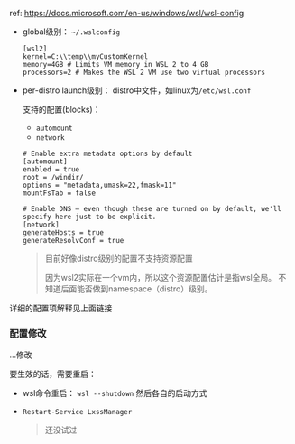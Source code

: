 
ref: https://docs.microsoft.com/en-us/windows/wsl/wsl-config

* global级别： `~/.wslconfig`

  ```properties
  [wsl2]
  kernel=C:\\temp\\myCustomKernel
  memory=4GB # Limits VM memory in WSL 2 to 4 GB
  processors=2 # Makes the WSL 2 VM use two virtual processors
  ```

* per-distro launch级别： distro中文件，如linux为`/etc/wsl.conf`

  支持的配置(blocks)：
  * `automount`
  * `network`
  
  ```properties
  # Enable extra metadata options by default
  [automount]
  enabled = true
  root = /windir/
  options = "metadata,umask=22,fmask=11"
  mountFsTab = false
  
  # Enable DNS – even though these are turned on by default, we'll specify here just to be explicit.
  [network]
  generateHosts = true
  generateResolvConf = true
  ```
  
  > 目前好像distro级别的配置不支持资源配置
  >
  > 因为wsl2实际在一个vm内，所以这个资源配置估计是指wsl全局。 不知道后面能否做到namespace（distro）级别。

详细的配置项解释见上面链接



### 配置修改

...修改

要生效的话，需要重启：

* wsl命令重启： `wsl --shutdown` 然后各自的启动方式

* `Restart-Service LxssManager` 

  > 还没试过